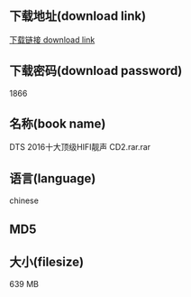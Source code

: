 ## 下载地址(download link)
[下载链接 download link](https://tutu365.netlify.app/?s=DTS+2016%E5%8D%81%E5%A4%A7%E9%A1%B6%E7%BA%A7HIFI%E9%9D%93%E5%A3%B0+CD2.rar)

## 下载密码(download password)
1866

## 名称(book name)
DTS 2016十大顶级HIFI靓声 CD2.rar.rar

## 语言(language)
chinese

## MD5


## 大小(filesize)
639 MB
